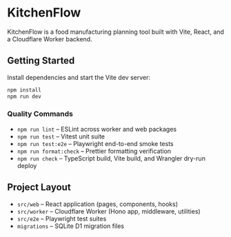 # KitchenFlow

KitchenFlow is a food manufacturing planning tool built with Vite, React, and a Cloudflare Worker backend.

## Getting Started

Install dependencies and start the Vite dev server:

```bash
npm install
npm run dev
```

### Quality Commands

- `npm run lint` – ESLint across worker and web packages
- `npm run test` – Vitest unit suite
- `npm run test:e2e` – Playwright end-to-end smoke tests
- `npm run format:check` – Prettier formatting verification
- `npm run check` – TypeScript build, Vite build, and Wrangler dry-run deploy

## Project Layout

- `src/web` – React application (pages, components, hooks)
- `src/worker` – Cloudflare Worker (Hono app, middleware, utilities)
- `src/e2e` – Playwright test suites
- `migrations` – SQLite D1 migration files
